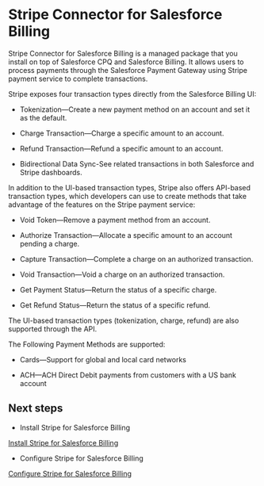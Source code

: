 # Stripe Connector for Salesforce Billing

Stripe Connector for Salesforce Billing is a managed package that you install on top of Salesforce CPQ and Salesforce Billing. It allows users to process payments through the Salesforce Payment Gateway using Stripe payment service to complete transactions.

Stripe exposes four transaction types directly from the Salesforce Billing UI:

- Tokenization—Create a new payment method on an account and set it as the default.

- Charge Transaction—Charge a specific amount to an account.

- Refund Transaction—Refund a specific amount to an account.

- Bidirectional Data Sync-See related transactions in both Salesforce and Stripe dashboards.

In addition to the UI-based transaction types, Stripe also offers API-based transaction types, which developers can use to create methods that take advantage of the features on the Stripe payment service:

- Void Token—Remove a payment method from an account.

- Authorize Transaction—Allocate a specific amount to an account pending a charge.

- Capture Transaction—Complete a charge on an authorized transaction.

- Void Transaction—Void a charge on an authorized transaction.

- Get Payment Status—Return the status of a specific charge.

- Get Refund Status—Return the status of a specific refund.

The UI-based transaction types (tokenization, charge, refund) are also supported through the API.

The Following Payment Methods are supported:

- Cards—Support for global and local card networks

- ACH—ACH Direct Debit payments from customers with a US bank account

## Next steps

- Install Stripe for Salesforce Billing

[Install Stripe for Salesforce Billing](/connectors/salesforce-billing/install)

- Configure Stripe for Salesforce Billing

[Configure Stripe for Salesforce Billing](/connectors/salesforce-billing/configuration)
